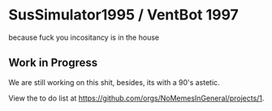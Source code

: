 # SusSimulator1995 / VentBot 1997

because fuck you incositancy is in the house

## Work in Progress

We are still working on this shit, besides, its with a 90's astetic.

View the to do list at https://github.com/orgs/NoMemesInGeneral/projects/1.



